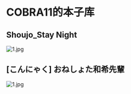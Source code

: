 # COBRA11的本子库
## Shoujo_Stay Night
![1.jpg](https://jackcobra11.github.io/%E6%9C%AC%E5%AD%90/Shoujo_stay%20night%20-%20Page%201%20%C2%BB%20nhentai_%20hentai%20doujinshi%20and%20manga_files/1.jpg)

## [こんにゃく] おねしょた和希先輩
![1.jpg](https://jackcobra11.github.io/%E6%9C%AC%E5%AD%90/%5B%E3%81%93%E3%82%93%E3%81%AB%E3%82%83%E3%81%8F%5D%20%E3%81%8A%E3%81%AD%E3%81%97%E3%82%87%E3%81%9F%E5%92%8C%E5%B8%8C%E5%85%88%E8%BC%A9/1.jpg)
